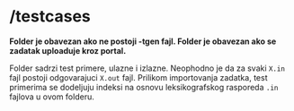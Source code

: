 # /testcases

**Folder je obavezan ako ne postoji -tgen fajl. Folder je obavezan ako se zadatak uploaduje kroz portal.**

Folder sadrzi test primere, ulazne i izlazne. Neophodno je da za svaki `X.in` fajl postoji odgovarajuci `X.out` fajl. Prilikom importovanja zadatka, test primerima se dodeljuju indeksi na osnovu leksikografskog rasporeda `.in` fajlova u ovom folderu. 
